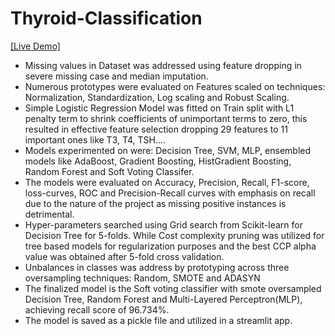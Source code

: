 # Thyroid-Classification

[[Live Demo]](https://thyroid-classification-c6h4nnmey49ptnbtebtyhs.streamlit.app/)

- Missing values in Dataset was addressed using feature dropping in severe missing case and median imputation.
- Numerous prototypes were evaluated on Features scaled on techniques: Normalization, Standardization, Log scaling and Robust Scaling.
- Simple Logistic Regression Model was fitted on Train split with L1 penalty term to shrink coefficients of unimportant terms to zero, this resulted in effective feature selection dropping 29 features to 11 important ones like T3, T4, TSH....
- Models experimented on were: Decision Tree, SVM, MLP, ensembled models like AdaBoost, Gradient Boosting, HistGradient Boosting, Random Forest and Soft Voting Classifer.
- The models were evaluated on Accuracy, Precision, Recall, F1-score, loss-curves, ROC and Precision-Recall curves with emphasis on recall due to the nature of the project as missing positive instances is detrimental.
- Hyper-parameters searched using Grid search from Scikit-learn for Decision Tree for 5-folds. While Cost complexity pruning was utilized for tree based models for regularization purposes and the best CCP alpha value was obtained after 5-fold cross validation.
- Unbalances in classes was address by prototyping across three oversampling techniques: Random, SMOTE and ADASYN
- The finalized model is the Soft voting classifier with smote oversampled Decision Tree, Random Forest and Multi-Layered Perceptron(MLP), achieving recall score of 96.734%.
- The model is saved as a pickle file and utilized in a streamlit app.
